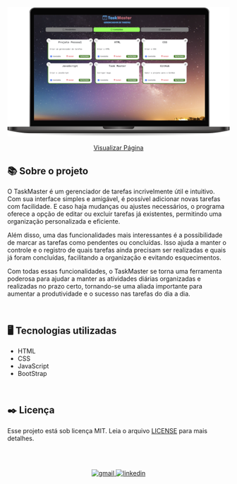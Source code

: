 <img src="./img/taskMaster.png" alt="pagina em execução">

<div align="center">

[Visualizar Página](https://gabrielmorozini.com.br/taskMaster/)
</div>

## 📚 Sobre o projeto 

O TaskMaster é um gerenciador de tarefas incrivelmente útil e intuitivo. Com sua interface simples e amigável, é possível adicionar novas tarefas com facilidade. E caso haja mudanças ou ajustes necessários, o programa oferece a opção de editar ou excluir tarefas já existentes, permitindo uma organização personalizada e eficiente.

Além disso, uma das funcionalidades mais interessantes é a possibilidade de marcar as tarefas como pendentes ou concluídas. Isso ajuda a manter o controle e o registro de quais tarefas ainda precisam ser realizadas e quais já foram concluídas, facilitando a organização e evitando esquecimentos.

Com todas essas funcionalidades, o TaskMaster se torna uma ferramenta poderosa para ajudar a manter as atividades diárias organizadas e realizadas no prazo certo, tornando-se uma aliada importante para aumentar a produtividade e o sucesso nas tarefas do dia a dia. 

<br>

## 🖥️ Tecnologias utilizadas

* HTML
* CSS
* JavaScript
* BootStrap

<br>

## ✒️ Licença
Esse projeto está sob licença MIT. Leia o arquivo <a href="./license" >LICENSE</a> para mais detalhes. 

<br><br>

<div align=center>

  <a href="mailto:gabril.dev@gmail.com" >
    <img src="https://img.shields.io/badge/gabril.dev@gmail.com-D14836?style=for-the-badge&logo=gmail&logoColor=white" alt="gmail">
  </a>
  
   <a href="https://www.linkedin.com/in/gabrielmorozini/">
    <img src="https://img.shields.io/badge/linkedin.com/in/gabrielmorozini/-0077B5?style=for-the-badge&logo=linkedin&logoColor=white" alt="linkedin">
  </a>    
</div>
